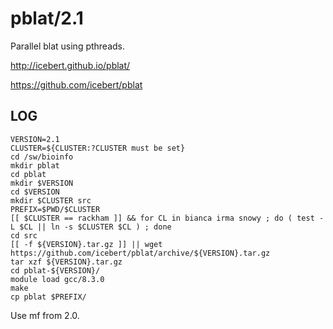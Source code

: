 pblat/2.1
=========

Parallel blat using pthreads.

<http://icebert.github.io/pblat/>

<https://github.com/icebert/pblat>

LOG
---

    VERSION=2.1
    CLUSTER=${CLUSTER:?CLUSTER must be set}
    cd /sw/bioinfo
    mkdir pblat
    cd pblat
    mkdir $VERSION
    cd $VERSION
    mkdir $CLUSTER src
    PREFIX=$PWD/$CLUSTER
    [[ $CLUSTER == rackham ]] && for CL in bianca irma snowy ; do ( test -L $CL || ln -s $CLUSTER $CL ) ; done
    cd src
    [[ -f ${VERSION}.tar.gz ]] || wget https://github.com/icebert/pblat/archive/${VERSION}.tar.gz
    tar xzf ${VERSION}.tar.gz 
    cd pblat-${VERSION}/
    module load gcc/8.3.0
    make
    cp pblat $PREFIX/

Use mf from 2.0.
